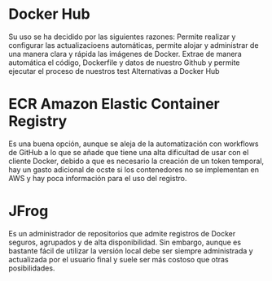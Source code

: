 # Docker Hub
Su uso se ha decidido por las siguientes razones:
Permite realizar y configurar las actualizacioens automáticas, permite alojar y administrar de una manera clara y rápida las imágenes de Docker.
Extrae de manera automática el código, Dockerfile y datos de nuestro Github y permite ejecutar el proceso de nuestros test
Alternativas a Docker Hub
# ECR Amazon Elastic Container Registry
Es una buena opción, aunque se aleja de la automatización con workflows de GitHub a lo que se añade que tiene una alta dificultad de usar con el cliente Docker, debido a que es necesario la creación de un token temporal, hay un gasto adicional de ocste si los contenedores no se implementan en AWS y hay poca información para el uso del registro.

# JFrog
Es un administrador de repositorios que admite registros de Docker seguros, agrupados y de alta disponibilidad. Sin embargo, aunque es bastante fácil de utilizar la versión local debe ser siempre administrada y actualizada por el usuario final y suele ser más costoso que otras posibilidades.